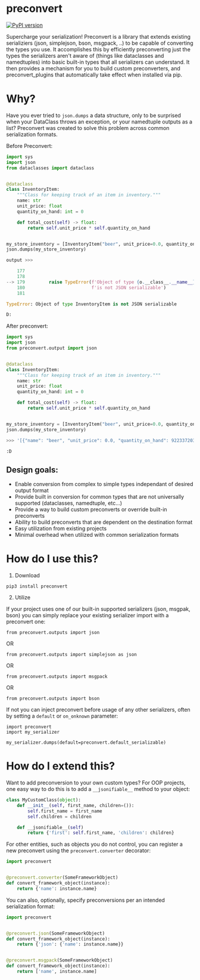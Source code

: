preconvert
===================

[![PyPI version](https://badge.fury.io/py/preconvert.svg)](http://badge.fury.io/py/preconvert)

Supercharge your serialization! Preconvert is a library that extends existing serializiers (json, simplejson, bson, msgpack, ..) to be capable of converting the types you use.
It accomplishes this by efficiently preconverting just the types the serializers aren't aware of (things like dataclasses and namedtuples) into basic built-in types that all
serializers can understand. It then provides a mechanism for you to build custom preconverters, and preconvert_plugins that automatically take effect when installed via pip.

# Why?

Have you ever tried to `json.dumps` a data structure, only to be surprised when your DataClass throws an exception, or your namedtuple outputs as a list?
Preconvert was created to solve this problem across common serialization formats.


Before Preconvert:

```python
import sys
import json
from dataclasses import dataclass


@dataclass
class InventoryItem:
    """Class for keeping track of an item in inventory."""
    name: str
    unit_price: float
    quantity_on_hand: int = 0

    def total_cost(self) -> float:
        return self.unit_price * self.quantity_on_hand


my_store_inventory = [InventoryItem("beer", unit_price=0.0, quantity_on_hand=sys.maxsize),  InventoryItem("bacon", unit_price=2.5, quantity_on_hand=3)]
json.dumps(my_store_inventory)

output >>>

    177
    178
--> 179         raise TypeError(f'Object of type {o.__class__.__name__} '
    180                         f'is not JSON serializable')
    181

TypeError: Object of type InventoryItem is not JSON serializable

D:
```

After preconvert:

```python
import sys
import json
from preconvert.output import json


@dataclass
class InventoryItem:
    """Class for keeping track of an item in inventory."""
    name: str
    unit_price: float
    quantity_on_hand: int = 0

    def total_cost(self) -> float:
        return self.unit_price * self.quantity_on_hand


my_store_inventory = [InventoryItem("beer", unit_price=0.0, quantity_on_hand=sys.maxsize),  InventoryItem("bacon", unit_price=2.5, quantity_on_hand=3)]
json.dumps(my_store_inventory)

>>> '[{"name": "beer", "unit_price": 0.0, "quantity_on_hand": 9223372036854775807}, {"name": "bacon", "unit_price": 2.5, "quantity_on_hand": 3}]'

:D
```

## Design goals:

- Enable conversion from complex to simple types independant of desired output format
- Provide built in conversion for common types that are not universally supported (dataclasses, namedtuple, etc...)
- Provide a way to build custom preconverts or override built-in preconverts
- Ability to build preconverts that are dependent on the destination format
- Easy utilization from existing projects
- Minimal overhead when utilized with common serialization formats

# How do I use this?

1. Download

`pip3 install preconvert`

2. Utilize

If your project uses one of our built-in supported serializers (json, msgpak, bson)
you can simply replace your existing serializer import with a preconvert one:

`from preconvert.outputs import json`

OR

`from preconvert.outputs import simplejson as json`

OR

`from preconvert.outputs import msgpack`

OR

`from preconvert.outputs import bson`

If not you can inject preconvert before usage of any other serializers, often by setting a `default` or `on_onknown` parameter:

```
import preconvert
import my_serializer

my_serializer.dumps(default=preconvert.default_serializable)
```

# How do I extend this?

Want to add preconversion to your own custom types? For OOP projects, one easy way to do this is to add a `__jsonifiable__` method to your object:

```python
class MyCustomClass(object):
    def __init__(self, first_name, children=()):
        self.first_name = first_name
        self.children = children

    def __jsonifiable__(self)
        return {'first': self.first_name, 'children': children}
```

For other entities, such as objects you do not control, you can register a new preconvert using the `preconvert.converter` decorator:

```python
import preconvert


@preconvert.converter(SomeFrameworkObject)
def convert_framework_object(instance):
    return {'name': instance.name}
```

You can also, optionally, specify preconversions per an intended serialization format:

```python
import preconvert


@preconvert.json(SomeFrameworkObject)
def convert_framework_object(instance):
    return {'json': {'name': instance.name}}


@preconvert.msgpack(SomeFrameworkObject)
def convert_framework_object(instance):
    return ['name', instance.name]
```
